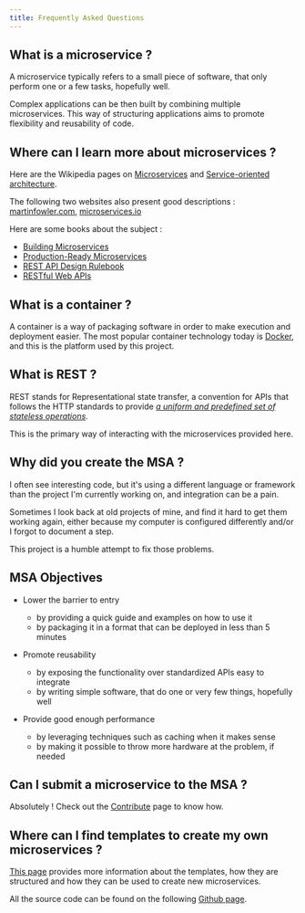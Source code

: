 ```yaml
---
title: Frequently Asked Questions
---
```


## What is a microservice ?

A microservice typically refers to a small piece of software, that only perform
one or a few tasks, hopefully well.

Complex applications can be then built by combining multiple microservices. This
way of structuring applications aims to promote flexibility and reusability of code.

## Where can I learn more about microservices ?

Here are the Wikipedia pages on [Microservices](https://en.wikipedia.org/wiki/Microservices)
and [Service-oriented architecture](https://en.wikipedia.org/wiki/Service-oriented_architecture).

The following two websites also present good descriptions :
[martinfowler.com](http://www.martinfowler.com/articles/microservices.html),
[microservices.io](http://microservices.io/patterns/microservices.html)

Here are some books about the subject :

* [Building Microservices](https://smile.amazon.com/Building-Microservices-Designing-Fine-Grained-Systems/dp/1491950358)
* [Production-Ready Microservices](https://smile.amazon.com/Production-Ready-Microservices-Standardized-Engineering-Organization/dp/1491965975)
* [REST API Design Rulebook](https://smile.amazon.com/REST-Design-Rulebook-Mark-Masse/dp/1449310508)
* [RESTful Web APIs](https://smile.amazon.com/RESTful-Web-APIs-Services-Changing/dp/1449358063)

## What is a container ?

A container is a way of packaging software in order to make execution and deployment easier. The most popular container technology today is [Docker](https://www.docker.com/what-docker), and this is the platform used by this project.

## What is REST ?

REST stands for Representational state transfer, a convention for APIs that follows the HTTP standards to provide [*a uniform and predefined set of stateless operations*](https://en.wikipedia.org/wiki/Representational_state_transfer).

This is the primary way of interacting with the microservices provided here.

## Why did you create the MSA ?

I often see interesting code, but it's using a different language or framework
than the project I'm currently working on, and integration can be a pain.

Sometimes I look back at old projects of mine, and find it hard to get them
working again, either because my computer is configured differently and/or I
forgot to document a step.

This project is a humble attempt to fix those problems.

## MSA Objectives

- Lower the barrier to entry
  - by providing a quick guide and examples on how to use it
  - by packaging it in a format that can be deployed in less than 5 minutes

- Promote reusability
  - by exposing the functionality over standardized APIs easy to integrate
  - by writing simple software, that do one or very few things, hopefully well
- Provide good enough performance
  - by leveraging techniques such as caching when it makes sense
  - by making it possible to throw more hardware at the problem, if needed

## Can I submit a microservice to the MSA ?

Absolutely ! Check out the [Contribute](/contribute) page to know how.

## Where can I find templates to create my own microservices ?

[This page](/templates) provides more information about the templates, how they are structured and how they can be used to create new microservices.

All the source code can be found on the following [Github page](https://github.com/TheMicroservicesAgency).
